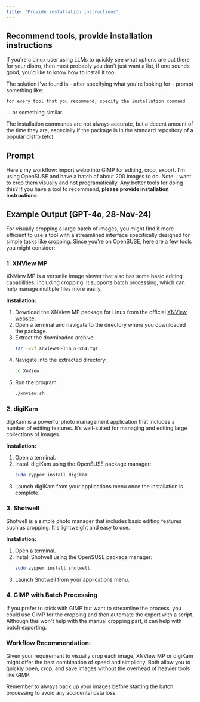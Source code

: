 ```yaml
---
title: "Provide installation instructions"
---
```


## Recommend tools, provide installation instructions

If you're a Linux user using LLMs to quickly see what options are out there for your distro, then most probably you don't just want a list, if one sounds good, you'd like to know how to install it too. 

The solution I've found is - after specifying what you're looking for - prompt something like:

`for every tool that you recommend, specify the installation command`

... or something similar.

The installation commands are not always accurate, but a decent amount of the time they are, especially if the package is in the standard repository of a popular distro (etc).

## Prompt

Here's my workflow: import webp into GIMP for editing, crop, export. I'm using OpenSUSE and have a batch of about 200 images to do. Note: I want to crop them visually and not programatically. Any better tools for doing this? If you have a tool to recommend, **please provide installation instructions**

## Example Output (GPT-4o, 28-Nov-24)

For visually cropping a large batch of images, you might find it more efficient to use a tool with a streamlined interface specifically designed for simple tasks like cropping. Since you're on OpenSUSE, here are a few tools you might consider:

### 1. **XNView MP**

XNView MP is a versatile image viewer that also has some basic editing capabilities, including cropping. It supports batch processing, which can help manage multiple files more easily. 

**Installation:**

1. Download the XNView MP package for Linux from the official [XNView website](https://www.xnview.com/en/xnviewmp/).
2. Open a terminal and navigate to the directory where you downloaded the package.
3. Extract the downloaded archive:
   ```bash
   tar -xvf XnViewMP-linux-x64.tgz
   ```
4. Navigate into the extracted directory:
   ```bash
   cd XnView
   ```
5. Run the program:
   ```bash
   ./xnview.sh
   ```

### 2. **digiKam**

digiKam is a powerful photo management application that includes a number of editing features. It’s well-suited for managing and editing large collections of images.

**Installation:**

1. Open a terminal.
2. Install digiKam using the OpenSUSE package manager:
   ```bash
   sudo zypper install digikam
   ```
3. Launch digiKam from your applications menu once the installation is complete.

### 3. **Shotwell**

Shotwell is a simple photo manager that includes basic editing features such as cropping. It's lightweight and easy to use.

**Installation:**

1. Open a terminal.
2. Install Shotwell using the OpenSUSE package manager:
   ```bash
   sudo zypper install shotwell
   ```
3. Launch Shotwell from your applications menu.

### 4. **GIMP with Batch Processing**

If you prefer to stick with GIMP but want to streamline the process, you could use GIMP for the cropping and then automate the export with a script. Although this won't help with the manual cropping part, it can help with batch exporting.

### Workflow Recommendation:

Given your requirement to visually crop each image, XNView MP or digiKam might offer the best combination of speed and simplicity. Both allow you to quickly open, crop, and save images without the overhead of heavier tools like GIMP.

Remember to always back up your images before starting the batch processing to avoid any accidental data loss.
